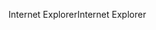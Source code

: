 <span data-ttu-id="3e0eb-101">Internet Explorer</span><span class="sxs-lookup"><span data-stu-id="3e0eb-101">Internet Explorer</span></span>